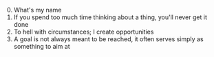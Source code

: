 0. What's my name 
1. If you spend too much time thinking about a thing, you'll never get it done
2. To hell with circumstances; I create opportunities 
3. A goal is not always meant to be reached, it often serves simply as something to aim at 
